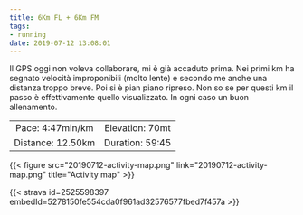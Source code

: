 ```yaml
---
title: 6Km FL + 6Km FM
tags:
- running
date: 2019-07-12 13:08:01
---
```

Il GPS oggi non voleva collaborare, mi è già accaduto prima. Nei primi km ha segnato velocità improponibili (molto lente) e secondo me anche una distanza troppo breve. Poi si è pian piano ripreso. Non so se per questi km il passo è effettivamente quello visualizzato. In ogni caso un buon allenamento.

| | |
| :-: | :-: |
| Pace: 4:47min/km | Elevation: 70mt |
| Distance: 12.50km | Duration: 59:45 |



{{< figure src="20190712-activity-map.png" link="20190712-activity-map.png" title="Activity map" >}}


{{< strava id=2525598397 embedId=5278150fe554cda0f961ad32576577fbed7f457a >}}
